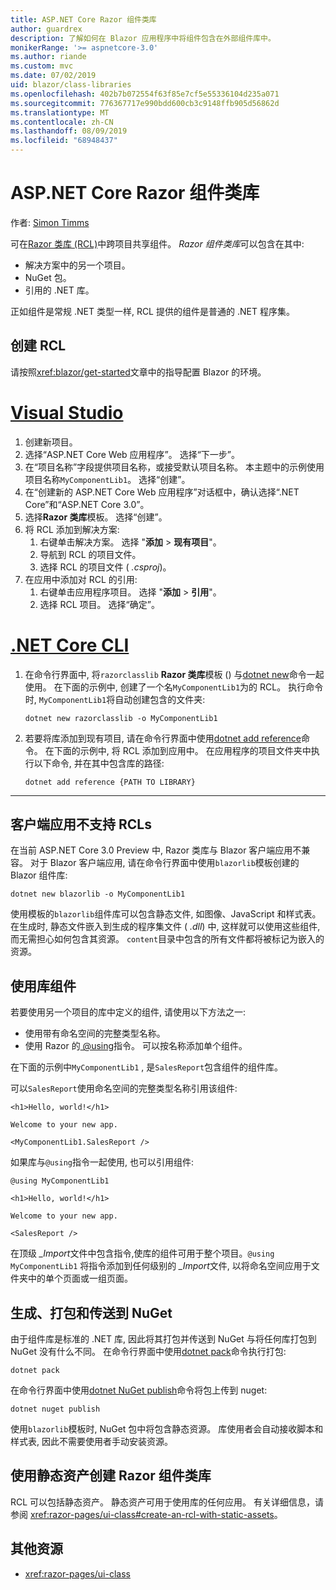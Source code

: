 ```yaml
---
title: ASP.NET Core Razor 组件类库
author: guardrex
description: 了解如何在 Blazor 应用程序中将组件包含在外部组件库中。
monikerRange: '>= aspnetcore-3.0'
ms.author: riande
ms.custom: mvc
ms.date: 07/02/2019
uid: blazor/class-libraries
ms.openlocfilehash: 402b7b072554f63f85e7cf5e55336104d235a071
ms.sourcegitcommit: 776367717e990bdd600cb3c9148ffb905d56862d
ms.translationtype: MT
ms.contentlocale: zh-CN
ms.lasthandoff: 08/09/2019
ms.locfileid: "68948437"
---
```

# <a name="aspnet-core-razor-components-class-libraries"></a>ASP.NET Core Razor 组件类库

作者: [Simon Timms](https://github.com/stimms)

可在[Razor 类库 (RCL)](xref:razor-pages/ui-class)中跨项目共享组件。 *Razor 组件类库*可以包含在其中:

* 解决方案中的另一个项目。
* NuGet 包。
* 引用的 .NET 库。

正如组件是常规 .NET 类型一样, RCL 提供的组件是普通的 .NET 程序集。

## <a name="create-an-rcl"></a>创建 RCL

请按照<xref:blazor/get-started>文章中的指导配置 Blazor 的环境。

# <a name="visual-studiotabvisual-studio"></a>[Visual Studio](#tab/visual-studio)

1. 创建新项目。
1. 选择“ASP.NET Core Web 应用程序”。 选择“下一步”。
1. 在“项目名称”字段提供项目名称，或接受默认项目名称。 本主题中的示例使用项目名称`MyComponentLib1`。 选择“创建”。
1. 在“创建新的 ASP.NET Core Web 应用程序”对话框中，确认选择“.NET Core”和“ASP.NET Core 3.0”。
1. 选择**Razor 类库**模板。 选择“创建”。
1. 将 RCL 添加到解决方案:
   1. 右键单击解决方案。 选择 "**添加** > **现有项目**"。
   1. 导航到 RCL 的项目文件。
   1. 选择 RCL 的项目文件 ( *.csproj*)。
1. 在应用中添加对 RCL 的引用:
   1. 右键单击应用程序项目。 选择 "**添加** > **引用**"。
   1. 选择 RCL 项目。 选择“确定”。

# <a name="net-core-clitabnetcore-cli"></a>[.NET Core CLI](#tab/netcore-cli)

1. 在命令行界面中, 将`razorclasslib` **Razor 类库**模板 () 与[dotnet new](/dotnet/core/tools/dotnet-new)命令一起使用。 在下面的示例中, 创建了一个名`MyComponentLib1`为的 RCL。 执行命令时, `MyComponentLib1`将自动创建包含的文件夹:

   ```console
   dotnet new razorclasslib -o MyComponentLib1
   ```

1. 若要将库添加到现有项目, 请在命令行界面中使用[dotnet add reference](/dotnet/core/tools/dotnet-add-reference)命令。 在下面的示例中, 将 RCL 添加到应用中。 在应用程序的项目文件夹中执行以下命令, 并在其中包含库的路径:

   ```console
   dotnet add reference {PATH TO LIBRARY}
   ```

---

## <a name="rcls-not-supported-for-client-side-apps"></a>客户端应用不支持 RCLs

在当前 ASP.NET Core 3.0 Preview 中, Razor 类库与 Blazor 客户端应用不兼容。 对于 Blazor 客户端应用, 请在命令行界面中使用`blazorlib`模板创建的 Blazor 组件库:

```console
dotnet new blazorlib -o MyComponentLib1
```

使用模板的`blazorlib`组件库可以包含静态文件, 如图像、JavaScript 和样式表。 在生成时, 静态文件嵌入到生成的程序集文件 ( *.dll*) 中, 这样就可以使用这些组件, 而无需担心如何包含其资源。 `content`目录中包含的所有文件都将被标记为嵌入的资源。

## <a name="consume-a-library-component"></a>使用库组件

若要使用另一个项目的库中定义的组件, 请使用以下方法之一:

* 使用带有命名空间的完整类型名称。
* 使用 Razor 的[ \@using](xref:mvc/views/razor#using)指令。 可以按名称添加单个组件。

在下面的示例中`MyComponentLib1` , 是`SalesReport`包含组件的组件库。

可以`SalesReport`使用命名空间的完整类型名称引用该组件:

```cshtml
<h1>Hello, world!</h1>

Welcome to your new app.

<MyComponentLib1.SalesReport />
```

如果库与`@using`指令一起使用, 也可以引用组件:

```cshtml
@using MyComponentLib1

<h1>Hello, world!</h1>

Welcome to your new app.

<SalesReport />
```

在顶级 *_Import*文件中包含指令,使库的组件可用于整个项目。`@using MyComponentLib1` 将指令添加到任何级别的 *_Import*文件, 以将命名空间应用于文件夹中的单个页面或一组页面。

## <a name="build-pack-and-ship-to-nuget"></a>生成、打包和传送到 NuGet

由于组件库是标准的 .NET 库, 因此将其打包并传送到 NuGet 与将任何库打包到 NuGet 没有什么不同。 在命令行界面中使用[dotnet pack](/dotnet/core/tools/dotnet-pack)命令执行打包:

```console
dotnet pack
```

在命令行界面中使用[dotnet NuGet publish](/dotnet/core/tools/dotnet-nuget-push)命令将包上传到 nuget:

```console
dotnet nuget publish
```

使用`blazorlib`模板时, NuGet 包中将包含静态资源。 库使用者会自动接收脚本和样式表, 因此不需要使用者手动安装资源。

## <a name="create-a-razor-components-class-library-with-static-assets"></a>使用静态资产创建 Razor 组件类库

RCL 可以包括静态资产。 静态资产可用于使用库的任何应用。 有关详细信息，请参阅 <xref:razor-pages/ui-class#create-an-rcl-with-static-assets>。

## <a name="additional-resources"></a>其他资源

* <xref:razor-pages/ui-class>
